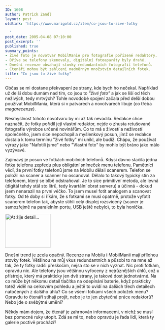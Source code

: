 ```yaml
---
ID: 1608
author: Patrick Zandl
layout: post
oldlink: 'https://www.marigold.cz/item/co-jsou-to-zive-fotky

  '
post_date: 2005-04-08 07:10:00
post_excerpt: ''
published: true
summary_points:
- Živé foto je novotvar MobilManie pro fotografie pořízené redaktory.
- Dříve se telefony skenovaly, digitální fotoaparáty byly drahé.
- Dnešní recenze obsahují stovky redundantních fotografií telefonů.
- Čtenáři mohou být zahlceni nadměrným množstvím detailních fotek.
title: "Co jsou to živé fotky"
---
```


<p>Občas se mi dostane překvapení ze strany, kde bych ho nečekal. Například už delší dobu dumám nad tím, co jsou to <em>"živé foto"</em> a jak se liší od těch neživých, tedy mrtvých? Tohle novodobé spojení začala před delší dobou používat MobilMania, která si v patvarech a novotvarech libuje (co třeba <em>megarecenze</em>).</p>

<p>Nesmyslnost tohoto novotvaru by mi až tak nevadila. Redakce chce naznačit, že fotky pořídil její vlastní redaktor, nejde o zhusta retušované fotografie výrobce určené novinářům. Co to má s živostí a neživostí společného, jsem sice nepochopil a myšlenkový posun, jímž se redakce dostala k tomu termínu "živé fotky" mi unikl, ale budiž. Chápu, že používat výrazy jako "Nafotili jsme" nebo "Vlastní foto" by mohlo být bráno jako málo vyzývavé. </p>

<p>Zajímavý je posun ve fotkách mobilních telefonů. Kdysi dávno stačila jedna fotka telefonu zepředu plus obligátní snímeček menu telefonu. Pamětníci vědí, že první fotky telefonů jsme na Mobilu dělali scanerem. Telefon se položil na scaner a scanner ho oscanoval. Dělalo to takový typický stín za telefonem, který se blbě odstraňoval. Je to sice primitivní metoda, ale levná (digitál tehdy stál sto litrů, tedy kvartální obrat serveru) a účinná - dokud jsem nenarazil na první véčko. To jsem musel fotit analogem a scanovat fotky. Od té doby si říkám, že s fotkami se musí opatrně, protože vyfotit scanerem telefon tak, abyste stihli celý displej rozsvícený (scaner je samozřejmě na paralelním portu, USB ještě nebylo), to byla honička. </p>

<div class="rightbox"><img src="/wp-content/uploads/20050408-nokia6230-mm.jpg" alt="At žije detail... " width="147" height="110" /></div>
<p>Dnešní trend je zcela opačný. Recenze na Mobilu i MobilManii mají přílohou stovky fotek. Většinou na můj vkus redundantních a působí to na mne až tak, že ty fotky radši přeskočím, nejsa sto se v nich vyznat. Nic proti fotkám, opravdu nic. Ale telefony jsou většinou vyfoceny z nejrůznějších úhlů, což u přístroje, který má prakticky jen dvě strany, je takové dost jednotvárné. Na co může být někomu detail tlačítka na odepínání baterie, když prakticky totéž viděl na celkovém pohledu a ještě to uvidí na dalších třech detailech natočených z dalšího úhlu? Co se všemi fotkami všech položek menu? Opravdu to čtenáři stíhají projít, nebo je to jen zbytečná práce redaktorů? Nebo jde o svébýtné umění?</p>

<p>Někdy mám dojem, že čtenář je zahrnován informacemi, v nichž se musí bez pomocné ruky utopit. Zdá se mi to, nebo opravdu je řada lidí, která ty galerie poctivě prochází?
</p>